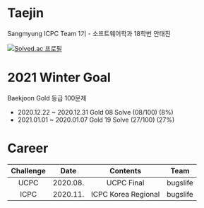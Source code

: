 # Taejin
Sangmyung ICPC Team 1기 - 소프트웨어학과 18학번 안태진

[![Solved.ac
프로필](http://mazassumnida.wtf/api/v2/generate_badge?boj=taejin1221)](https://solved.ac/taejin1221)
# 2021 Winter Goal
Baekjoon Gold 등급 100문제
- 2020.12.22 ~ 2020.12.31 Gold 08 Solve (08/100) (8%)
- 2021.01.01 ~ 2020.01.07 Gold 19 Solve (27/100) (27%)


# Career
| Challenge | Date     | Contents            | Team     |
|:---------:|:--------:|:-------------------:|:--------:|
| UCPC      | 2020.08. | UCPC Final          | bugslife |
| ICPC      | 2020.11. | ICPC Korea Regional | bugslife |
